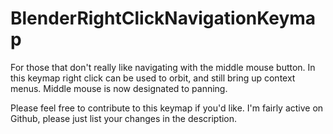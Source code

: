 # BlenderRightClickNavigationKeymap
For those that don't really like navigating with the middle mouse button. In this keymap right click can be used to orbit, and still bring up context menus. Middle mouse is now designated to panning.

Please feel free to contribute to this keymap if you'd like. I'm fairly active on Github, please just list your changes in the description.
